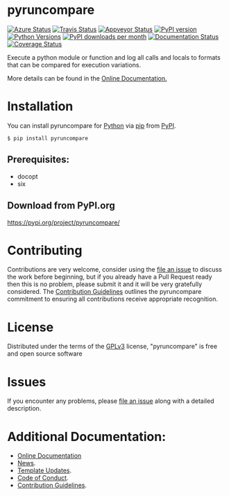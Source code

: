 # pyruncompare

[![Azure Status](https://dev.azure.com/timgates/timgates/_apis/build/status/pyruncompare-dev.pyruncompare?branchName=master)](https://dev.azure.com/timgates/timgates/_build/latest?definitionId=5&branchName=master)
[![Travis Status](https://travis-ci.org/pyruncompare-dev/pyruncompare.svg?branch=master)](https://travis-ci.org/pyruncompare-dev/pyruncompare)
[![Appveyor Status](https://ci.appveyor.com/api/projects/status/h9552855me50ha76/branch/master?svg=true)](https://ci.appveyor.com/project/timgates42/pyruncompare)
[![PyPI version](https://img.shields.io/pypi/v/pyruncompare.svg)](https://pypi.org/project/pyruncompare)
[![Python Versions](https://img.shields.io/pypi/pyversions/pyruncompare.svg)](https://pypi.org/project/pyruncompare)
[![PyPI downloads per month](https://img.shields.io/pypi/dm/pyruncompare.svg)](https://pypi.org/project/pyruncompare)
[![Documentation Status](https://readthedocs.org/projects/pyruncompare/badge/?version=latest)](https://pyruncompare.readthedocs.io/en/latest/?badge=latest)
[![Coverage Status](https://coveralls.io/repos/github/pyruncompare-dev/pyruncompare/badge.svg)](https://coveralls.io/github/pyruncompare-dev/pyruncompare/)

Execute a python module or function and log all calls and locals to formats that can be compared for execution variations.

More details can be found in the
[Online Documentation.](https://pyruncompare.readthedocs.io/en/latest/)

# Installation

You can install pyruncompare for
[Python](https://www.python.org/) via
[pip](https://pypi.org/project/pip/)
from [PyPI](https://pypi.org/).

```
$ pip install pyruncompare
```




## Prerequisites:
- docopt
- six


## Download from PyPI.org

https://pypi.org/project/pyruncompare/



# Contributing

Contributions are very welcome, consider using the
[file an issue](https://github.com/pyruncompare-dev/pyruncompare/issues)
to discuss the work before beginning, but if you already have a Pull Request
ready then this is no problem, please submit it and it will be very gratefully
considered. The [Contribution Guidelines](CONTRIBUTING.md)
outlines the pyruncompare commitment to ensuring all
contributions receive appropriate recognition.

# License


Distributed under the terms of the [GPLv3](https://opensource.org/licenses/GPL-3.0)
license, "pyruncompare" is free and open source software


# Issues

If you encounter any problems, please
[file an issue](https://github.com/pyruncompare-dev/pyruncompare/issues)
along with a detailed description.

# Additional Documentation:

* [Online Documentation](https://pyruncompare.readthedocs.io/en/latest/)
* [News](NEWS.rst).
* [Template Updates](COOKIECUTTER_UPDATES.md).
* [Code of Conduct](CODE_OF_CONDUCT.md).
* [Contribution Guidelines](CONTRIBUTING.md).
